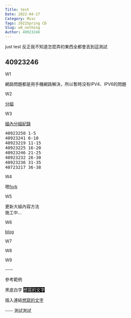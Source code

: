 ```yaml
---
Title: test
Date: 2022-04-27
Category: Misc
Tags: 2022Spring CD
Slug: w8_nothing
Author: 40923246
---
```


just test
反正我不知道怎麼弄的東西全都會丟到這測試

<!-- PELICAN_END_SUMMARY -->

40923246
----
<p>W1</p>
<div>網路問題都是用手機網路解決，所以暫時沒有IPV4、IPV6的問題</div>
<p>W2</p>
<div><a href=https://40923246.github.io/cd2022/content/%E5%88%86%E7%B5%84.html>分組</a></div>
<p>W3</p>
<div><a href=https://40923246.github.io/cd2022/content/%E7%B5%84%E5%85%A7%E5%88%86%E7%B5%84%E7%B4%80%E9%8C%84.html>組內分組紀錄</a></div>
<pre>40923250 1-5<br>40923241 6-10<br>40923219 11-15<br>40923225 16-20<br>40923246 21-25<br>40923232 26-30<br>40923236 31-35<br>40723217 36-38</pre>
<p>W4</p>
<div>嗯<a href=https://github.com/40923246/cd2022bg6>fork</a></div>
<p>W5</p>
<div>更新大組內容方法<br>施工中...</div>
<p>W6</p>
<div><a href=https://40923246.github.io/cd2022/blog/index.html>blog</a></div>
<p>W7</p>
<p>W8</p>
<p>W9</p>
----
<p>參考範例</p>
<p>黑底白字 <span style="color: #ffffff;"><span style="background-color: #000000;">想寫的文字</span></span></p>
<p>插入連結<a href=https://mde.tw/>想寫的文字</a></p>
----
測試測試